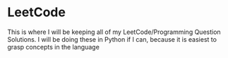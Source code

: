 # LeetCode
This is where I will be keeping all of my LeetCode/Programming Question Solutions.
I will be doing these in Python if I can, because it is easiest to grasp concepts in the language
